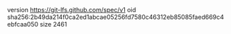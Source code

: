 version https://git-lfs.github.com/spec/v1
oid sha256:2b49da214f0ca2ed1abcae05256fd7580c46312eb85085faed669c4ebfcaa050
size 2461
